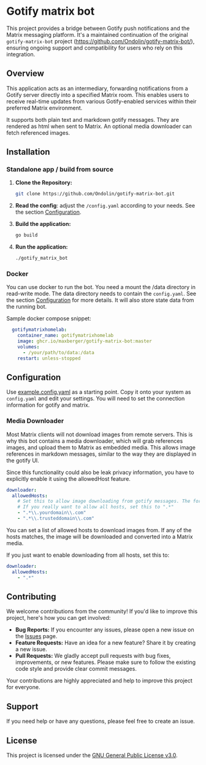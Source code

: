 # Gotify matrix bot

This project provides a  bridge between Gotify push notifications and the Matrix messaging platform. It's a maintained continuation of the original `gotify-matrix-bot` project (<https://github.com/Ondolin/gotify-matrix-bot/>), ensuring ongoing support and compatibility for users who rely on this integration.

## Overview

This application acts as an intermediary, forwarding notifications from a Gotify server directly into a specified Matrix room. This enables users to receive real-time updates from various Gotify-enabled services within their preferred Matrix environment.

It supports both plain text and markdown gotify messages. They are rendered as html when sent to Matrix. An optional media downloader can fetch referenced images.

## Installation

### Standalone app / build from source

1. **Clone the Repository:**

    ```bash
    git clone https://github.com/Ondolin/gotify-matrix-bot.git
    ```

2. **Read the config**: adjust the `/config.yaml` according to your needs. See the section [Configuration](#configuration).
3. **Build the application:**

    ```bash
    go build
    ```

4. **Run the application:**

    ```bash
    ./gotify_matrix_bot
    ```

### Docker

You can use docker to run the bot. You need a mount the /data directory in read-write mode. The data directory needs to contain the `config.yaml`. See the section [Configuration](#configuration) for more details. It will also store state data from the running bot.

Sample docker compose snippet:

```yaml
  gotifymatrixhomelab:
    container_name: gotifymatrixhomelab
    image: ghcr.io/maxberger/gotify-matrix-bot:master
    volumes:
      - /your/path/to/data:/data
    restart: unless-stopped    
```

## Configuration

Use [example.config.yaml](example.config.yaml) as a starting point. Copy it onto your system as `config.yaml` and edit your settings. You will need to set the connection information for gotify and matrix.

### Media Downloader

Most Matrix clients will not download images from remote servers. This is why this bot contains a media downloader, which will grab references images, and upload them to Matrix as embedded media. This allows image references in markdown messages, similar to the way they are displayed in the gotify UI.

Since this functionality could also be leak privacy information, you have to explicitly enable it using the allowedHost feature.

```yaml
downloader:
  allowedHosts:
    # Set this to allow image downloading from gotify messages. The format is regexp.
    # If you really want to allow all hosts, set this to ".*"
    - ".*\\.yourdomain\\.com"
    - ".*\\.trusteddomain\\.com"
```

You can set a list of allowed hosts to download images from. If any of the hosts matches, the image will be downloaded and converted into a Matrix media.

If you just want to enable downloading from all hosts, set this to:

```yaml
downloader:
  allowedHosts:
    - ".*"
```

## Contributing

We welcome contributions from the community! If you'd like to improve this project, here's how you can get involved:

* **Bug Reports:** If you encounter any issues, please open a new issue on the [Issues](https://github.com/maxberger/gotify-matrix-bot/issues) page.
* **Feature Requests:** Have an idea for a new feature? Share it by creating a new issue.
* **Pull Requests:** We gladly accept pull requests with bug fixes, improvements, or new features. Please make sure to follow the existing code style and provide clear commit messages.

Your contributions are highly appreciated and help to improve this project for everyone.

## Support

If you need help or have any questions, please feel free to create an issue.

## License

This project is licensed under the [GNU General Public License v3.0](LICENSE).
